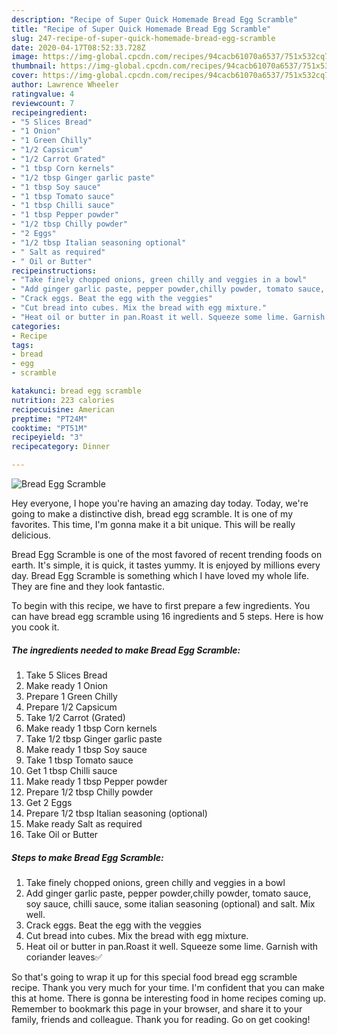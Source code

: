 ```yaml
---
description: "Recipe of Super Quick Homemade Bread Egg Scramble"
title: "Recipe of Super Quick Homemade Bread Egg Scramble"
slug: 247-recipe-of-super-quick-homemade-bread-egg-scramble
date: 2020-04-17T08:52:33.728Z
image: https://img-global.cpcdn.com/recipes/94cacb61070a6537/751x532cq70/bread-egg-scramble-recipe-main-photo.jpg
thumbnail: https://img-global.cpcdn.com/recipes/94cacb61070a6537/751x532cq70/bread-egg-scramble-recipe-main-photo.jpg
cover: https://img-global.cpcdn.com/recipes/94cacb61070a6537/751x532cq70/bread-egg-scramble-recipe-main-photo.jpg
author: Lawrence Wheeler
ratingvalue: 4
reviewcount: 7
recipeingredient:
- "5 Slices Bread"
- "1 Onion"
- "1 Green Chilly"
- "1/2 Capsicum"
- "1/2 Carrot Grated"
- "1 tbsp Corn kernels"
- "1/2 tbsp Ginger garlic paste"
- "1 tbsp Soy sauce"
- "1 tbsp Tomato sauce"
- "1 tbsp Chilli sauce"
- "1 tbsp Pepper powder"
- "1/2 tbsp Chilly powder"
- "2 Eggs"
- "1/2 tbsp Italian seasoning optional"
- " Salt as required"
- " Oil or Butter"
recipeinstructions:
- "Take finely chopped onions, green chilly and veggies in a bowl"
- "Add ginger garlic paste, pepper powder,chilly powder, tomato sauce, soy sauce, chilli sauce, some italian seasoning (optional) and salt. Mix well."
- "Crack eggs. Beat the egg with the veggies"
- "Cut bread into cubes. Mix the bread with egg mixture."
- "Heat oil or butter in pan.Roast it well. Squeeze some lime. Garnish with coriander leaves✅"
categories:
- Recipe
tags:
- bread
- egg
- scramble

katakunci: bread egg scramble 
nutrition: 223 calories
recipecuisine: American
preptime: "PT24M"
cooktime: "PT51M"
recipeyield: "3"
recipecategory: Dinner

---
```



![Bread Egg Scramble](https://img-global.cpcdn.com/recipes/94cacb61070a6537/751x532cq70/bread-egg-scramble-recipe-main-photo.jpg)

Hey everyone, I hope you're having an amazing day today. Today, we're going to make a distinctive dish, bread egg scramble. It is one of my favorites. This time, I'm gonna make it a bit unique. This will be really delicious.



Bread Egg Scramble is one of the most favored of recent trending foods on earth. It's simple, it is quick, it tastes yummy. It is enjoyed by millions every day. Bread Egg Scramble is something which I have loved my whole life. They are fine and they look fantastic.


To begin with this recipe, we have to first prepare a few ingredients. You can have bread egg scramble using 16 ingredients and 5 steps. Here is how you cook it.

<!--inarticleads1-->

##### The ingredients needed to make Bread Egg Scramble:

1. Take 5 Slices Bread
1. Make ready 1 Onion
1. Prepare 1 Green Chilly
1. Prepare 1/2 Capsicum
1. Take 1/2 Carrot (Grated)
1. Make ready 1 tbsp Corn kernels
1. Take 1/2 tbsp Ginger garlic paste
1. Make ready 1 tbsp Soy sauce
1. Take 1 tbsp Tomato sauce
1. Get 1 tbsp Chilli sauce
1. Make ready 1 tbsp Pepper powder
1. Prepare 1/2 tbsp Chilly powder
1. Get 2 Eggs
1. Prepare 1/2 tbsp Italian seasoning (optional)
1. Make ready  Salt as required
1. Take  Oil or Butter




<!--inarticleads2-->

##### Steps to make Bread Egg Scramble:

1. Take finely chopped onions, green chilly and veggies in a bowl
1. Add ginger garlic paste, pepper powder,chilly powder, tomato sauce, soy sauce, chilli sauce, some italian seasoning (optional) and salt. Mix well.
1. Crack eggs. Beat the egg with the veggies
1. Cut bread into cubes. Mix the bread with egg mixture.
1. Heat oil or butter in pan.Roast it well. Squeeze some lime. Garnish with coriander leaves✅




So that's going to wrap it up for this special food bread egg scramble recipe. Thank you very much for your time. I'm confident that you can make this at home. There is gonna be interesting food in home recipes coming up. Remember to bookmark this page in your browser, and share it to your family, friends and colleague. Thank you for reading. Go on get cooking!
